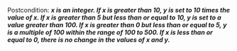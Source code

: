 Postcondition: ***x is an integer. If x is greater than 10, y is set to 10 times the value of x. If x is greater than 5 but less than or equal to 10, y is set to a value greater than 100. If x is greater than 0 but less than or equal to 5, y is a multiple of 100 within the range of 100 to 500. If x is less than or equal to 0, there is no change in the values of x and y.***